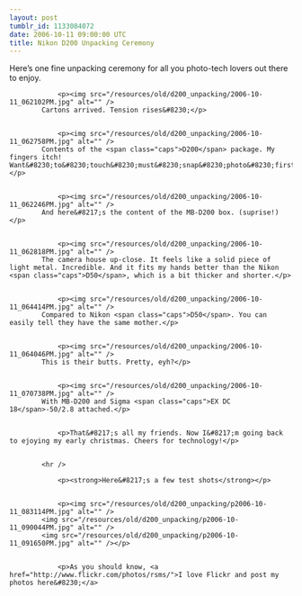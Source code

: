 ```yaml
---
layout: post
tumblr_id: 1133084072
date: 2006-10-11 09:00:00 UTC
title: Nikon D200 Unpacking Ceremony
---
```


Here&#8217;s one fine unpacking ceremony for all you photo-tech lovers out there to enjoy.</p>


				<p><img src="/resources/old/d200_unpacking/2006-10-11_062102PM.jpg" alt="" />
			Cartons arrived. Tension rises&#8230;</p>


				<p><img src="/resources/old/d200_unpacking/2006-10-11_062758PM.jpg" alt="" />
			Contents of the <span class="caps">D200</span> package. My fingers itch! Want&#8230;to&#8230;touch&#8230;must&#8230;snap&#8230;photo&#8230;first&#8230;</p>


				<p><img src="/resources/old/d200_unpacking/2006-10-11_062246PM.jpg" alt="" />
			And here&#8217;s the content of the MB-D200 box. (suprise!)</p>


				<p><img src="/resources/old/d200_unpacking/2006-10-11_062818PM.jpg" alt="" />
			The camera house up-close. It feels like a solid piece of light metal. Incredible. And it fits my hands better than the Nikon <span class="caps">D50</span>, which is a bit thicker and shorter.</p>


				<p><img src="/resources/old/d200_unpacking/2006-10-11_064414PM.jpg" alt="" />
			Compared to Nikon <span class="caps">D50</span>. You can easily tell they have the same mother.</p>


				<p><img src="/resources/old/d200_unpacking/2006-10-11_064046PM.jpg" alt="" />
			This is their butts. Pretty, eyh?</p>


				<p><img src="/resources/old/d200_unpacking/2006-10-11_070738PM.jpg" alt="" />
			With MB-D200 and Sigma <span class="caps">EX DC 18</span>-50/2.8 attached.</p>


				<p>That&#8217;s all my friends. Now I&#8217;m going back to ejoying my early christmas. Cheers for technology!</p>


			<hr />

				<p><strong>Here&#8217;s a few test shots</strong></p>


				<p><img src="/resources/old/d200_unpacking/p2006-10-11_083114PM.jpg" alt="" />
			<img src="/resources/old/d200_unpacking/p2006-10-11_090044PM.jpg" alt="" />
			<img src="/resources/old/d200_unpacking/p2006-10-11_091650PM.jpg" alt="" /></p>


				<p>As you should know, <a href="http://www.flickr.com/photos/rsms/">I love Flickr and post my photos here&#8230;</a>
